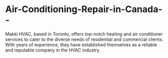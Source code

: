 # Air-Conditioning-Repair-in-Canada--
Makki HVAC, based in Toronto, offers top-notch heating and air conditioner services to cater to the diverse needs of residential and commercial clients. With years of experience, they have established themselves as a reliable and reputable company in the HVAC industry.
